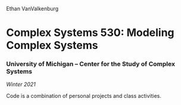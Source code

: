 Ethan VanValkenburg

# Complex Systems 530: Modeling Complex Systems
### University of Michigan – Center for the Study of Complex Systems
*Winter 2021*

Code is a combination of personal projects and class activities.
